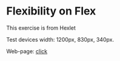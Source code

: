 # Flexibility on Flex
This exercise is from Hexlet

Test devices width: 1200px, 830px, 340px.

Web-page: [click](https://xalunee.github.io/flexibility-on-flex/)